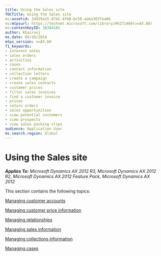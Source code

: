 ```yaml
---
title: Using the Sales site
TOCTitle: Using the Sales site
ms:assetid: 1d429a15-d741-4fb8-bc58-aa6a3037ea66
ms:mtpsurl: https://technet.microsoft.com/library/Hh271469(v=AX.60)
ms:contentKeyID: 36384101
author: Khairunj
ms.date: 04/18/2014
mtps_version: v=AX.60
f1_keywords:
- interest notes
- sales orders
- activities
- cases
- contact information
- collection letters
- create a campaign
- create sales contacts
- customer prices
- filter sales invoices
- find a customer invoice
- prices
- return orders
- sales opportunities
- view potential customers
- view prospects
- view sales packing slips
audience: Application User
ms.search.region: Global
---
```


# Using the Sales site 


_**Applies To:** Microsoft Dynamics AX 2012 R3, Microsoft Dynamics AX 2012 R2, Microsoft Dynamics AX 2012 Feature Pack, Microsoft Dynamics AX 2012_

This section contains the following topics:

[Managing customer accounts](managing-customer-accounts.md)

[Managing customer price information](managing-customer-price-information.md)

[Managing relationships](managing-relationships.md)

[Managing sales information](managing-sales-information.md)

[Managing collections information](managing-collections-information.md)

[Managing cases](managing-cases.md)

  


